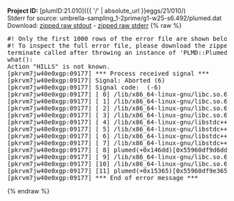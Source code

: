 **Project ID:** [plumID:21.010]({{ '/' | absolute_url }}eggs/21/010/)  
Stderr for source:  umbrella-sampling_1-2prime/g1-w25-s6.492/plumed.dat   
Download: [zipped raw stdout](plumed.dat.plumed.stdout.txt.zip) - [zipped raw stderr](plumed.dat.plumed.stderr.txt.zip) 
{% raw %}
<pre>
#! Only the first 1000 rows of the error file are shown below
#! To inspect the full error file, please download the zipped raw stderr file above
terminate called after throwing an instance of 'PLMD::Plumed::Exception'
what():
Action "HILLS" is not known.
[pkrvm7jw40e0xgp:09177] *** Process received signal ***
[pkrvm7jw40e0xgp:09177] Signal: Aborted (6)
[pkrvm7jw40e0xgp:09177] Signal code:  (-6)
[pkrvm7jw40e0xgp:09177] [ 0] /lib/x86_64-linux-gnu/libc.so.6(+0x45330)[0x7f773b845330]
[pkrvm7jw40e0xgp:09177] [ 1] /lib/x86_64-linux-gnu/libc.so.6(pthread_kill+0x11c)[0x7f773b89eb2c]
[pkrvm7jw40e0xgp:09177] [ 2] /lib/x86_64-linux-gnu/libc.so.6(gsignal+0x1e)[0x7f773b84527e]
[pkrvm7jw40e0xgp:09177] [ 3] /lib/x86_64-linux-gnu/libc.so.6(abort+0xdf)[0x7f773b8288ff]
[pkrvm7jw40e0xgp:09177] [ 4] /lib/x86_64-linux-gnu/libstdc++.so.6(+0xa5ff5)[0x7f773bca5ff5]
[pkrvm7jw40e0xgp:09177] [ 5] /lib/x86_64-linux-gnu/libstdc++.so.6(+0xbb0da)[0x7f773bcbb0da]
[pkrvm7jw40e0xgp:09177] [ 6] /lib/x86_64-linux-gnu/libstdc++.so.6(_ZSt10unexpectedv+0x0)[0x7f773bca5a55]
[pkrvm7jw40e0xgp:09177] [ 7] /lib/x86_64-linux-gnu/libstdc++.so.6(+0xa5a6f)[0x7f773bca5a6f]
[pkrvm7jw40e0xgp:09177] [ 8] plumed(+0x146dd)[0x55960df9d6dd]
[pkrvm7jw40e0xgp:09177] [ 9] /lib/x86_64-linux-gnu/libc.so.6(+0x2a1ca)[0x7f773b82a1ca]
[pkrvm7jw40e0xgp:09177] [10] /lib/x86_64-linux-gnu/libc.so.6(__libc_start_main+0x8b)[0x7f773b82a28b]
[pkrvm7jw40e0xgp:09177] [11] plumed(+0x15365)[0x55960df9e365]
[pkrvm7jw40e0xgp:09177] *** End of error message ***
</pre>
{% endraw %}
